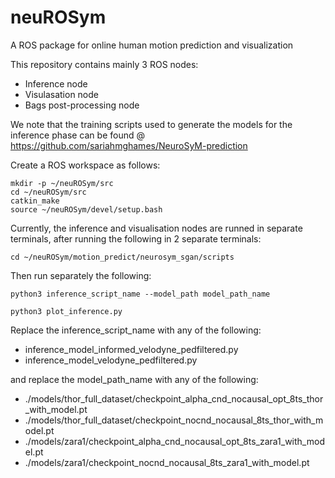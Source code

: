 # neuROSym
A ROS package for online human motion prediction and visualization 

This repository contains mainly 3 ROS nodes:

* Inference node
* Visulasation node
* Bags post-processing node

We note that the training scripts used to generate the models for the inference phase can be found @ https://github.com/sariahmghames/NeuroSyM-prediction

Create a ROS workspace as follows:
```
mkdir -p ~/neuROSym/src
cd ~/neuROSym/src
catkin_make
source ~/neuROSym/devel/setup.bash
```

Currently, the inference and visualisation nodes are runned in separate terminals, after running the following in 2 separate terminals:
```
cd ~/neuROSym/motion_predict/neurosym_sgan/scripts
```

Then run separately the following:

```
python3 inference_script_name --model_path model_path_name
```

```
python3 plot_inference.py 
```

Replace the inference_script_name with any of the following:

* inference_model_informed_velodyne_pedfiltered.py
* inference_model_velodyne_pedfiltered.py

and replace the model_path_name with any of the following:

* ./models/thor_full_dataset/checkpoint_alpha_cnd_nocausal_opt_8ts_thor_with_model.pt
* ./models/thor_full_dataset/checkpoint_nocnd_nocausal_8ts_thor_with_model.pt
* ./models/zara1/checkpoint_alpha_cnd_nocausal_opt_8ts_zara1_with_model.pt
* ./models/zara1/checkpoint_nocnd_nocausal_8ts_zara1_with_model.pt
